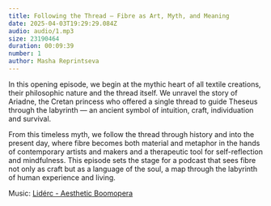 ```yaml
---
title: Following the Thread — Fibre as Art, Myth, and Meaning
date: 2025-04-03T19:29:29.084Z
audio: audio/1.mp3
size: 23190464
duration: 00:09:39
number: 1
author: Masha Reprintseva
---
```


In this opening episode, we begin at the mythic heart of all textile creations, their philosophic nature and the thread itself. We unravel the story of Ariadne, the Cretan princess who offered a single thread to guide Theseus through the labyrinth — an ancient symbol of intuition, craft, individuation and survival.

From this timeless myth, we follow the thread through history and into the present day, where fibre becomes both material and metaphor in the hands of contemporary artists and makers and a therapeutic tool for self-reflection and mindfulness. This episode sets the stage for a podcast that sees fibre not only as craft but as a language of the soul, a map through the labyrinth of human experience and living.

Music: [Lidérc - Aesthetic Boomopera](https://pixabay.com/music/beats-aesthetic-boomopera-podcast-lofi-lounge-intro-music-15s-seconds-149967/)
